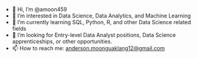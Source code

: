 - 👋 Hi, I’m @amoon459
- 👀 I’m interested in Data Science, Data Analytics, and Machine Learning
- 🌱 I’m currently learning SQL, Python, R, and other Data Science related fields
- 💞️ I’m looking for Entry-level Data Analyst positions, Data Science apprenticeships, or other opportunities.
- 📫 How to reach me: anderson.moonguaklang12@gmail.com

<!---
amoon459/amoon459 is a ✨ special ✨ repository because its `README.md` (this file) appears on your GitHub profile.
You can click the Preview link to take a look at your changes.
--->
